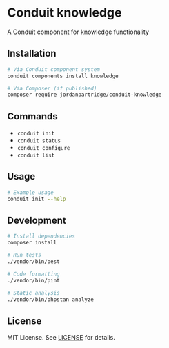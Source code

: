 # Conduit knowledge

A Conduit component for knowledge functionality

## Installation

```bash
# Via Conduit component system
conduit components install knowledge

# Via Composer (if published)
composer require jordanpartridge/conduit-knowledge
```

## Commands

- `conduit init`
- `conduit status`
- `conduit configure`
- `conduit list`

## Usage

```bash
# Example usage
conduit init --help
```

## Development

```bash
# Install dependencies
composer install

# Run tests
./vendor/bin/pest

# Code formatting
./vendor/bin/pint

# Static analysis
./vendor/bin/phpstan analyze
```

## License

MIT License. See [LICENSE](LICENSE) for details.